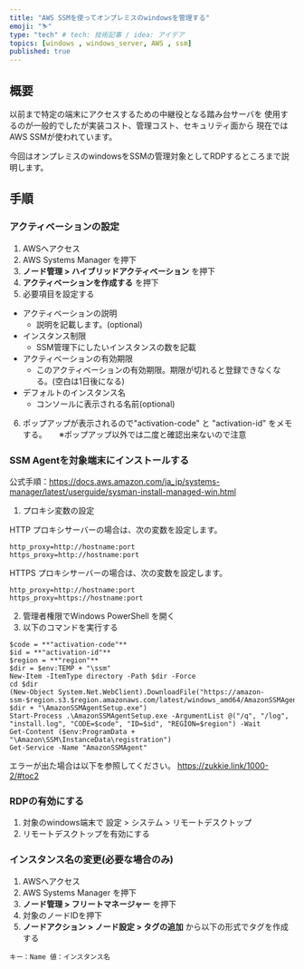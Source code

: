 ```yaml
---
title: "AWS SSMを使ってオンプレミスのwindowsを管理する"
emoji: "⛷️"
type: "tech" # tech: 技術記事 / idea: アイデア
topics: [windows , windows_server, AWS , ssm]
published: true
---
```


## 概要
以前まで特定の端末にアクセスするための中継役となる踏み台サーバを
使用するのが一般的でしたが実装コスト、管理コスト、セキュリティ面から
現在ではAWS SSMが使われています。

今回はオンプレミスのwindowsをSSMの管理対象としてRDPするところまで説明します。

## 手順

### アクティベーションの設定

1. AWSへアクセス
2. AWS Systems Manager を押下
3. **ノード管理 > ハイブリッドアクティベーション** を押下
4. **アクティベーションを作成する** を押下
5. 必要項目を設定する

- アクティベーションの説明
  - 説明を記載します。(optional)
- インスタンス制限
  - SSM管理下にしたいインスタンスの数を記載
- アクティベーションの有効期限
  - このアクティベーションの有効期限。期限が切れると登録できなくなる。(空白は1日後になる)
- デフォルトのインスタンス名
  - コンソールに表示される名前(optional)

6. ポップアップが表示されるので"activation-code" と "activation-id" をメモする。
　 ※ポップアップ以外では二度と確認出来ないので注意

### SSM Agentを対象端末にインストールする

公式手順：https://docs.aws.amazon.com/ja_jp/systems-manager/latest/userguide/sysman-install-managed-win.html

1. プロキシ変数の設定

HTTP プロキシサーバーの場合は、次の変数を設定します。
```
http_proxy=http://hostname:port
https_proxy=http://hostname:port
```

HTTPS プロキシサーバーの場合は、次の変数を設定します。
```
http_proxy=http://hostname:port
https_proxy=https://hostname:port
```

2. 管理者権限でWindows PowerShell を開く
3. 以下のコマンドを実行する

```
$code = **"activation-code"**
$id = **"activation-id"**
$region = **"region"**
$dir = $env:TEMP + "\ssm"
New-Item -ItemType directory -Path $dir -Force
cd $dir
(New-Object System.Net.WebClient).DownloadFile("https://amazon-ssm-$region.s3.$region.amazonaws.com/latest/windows_amd64/AmazonSSMAgentSetup.exe", $dir + "\AmazonSSMAgentSetup.exe")
Start-Process .\AmazonSSMAgentSetup.exe -ArgumentList @("/q", "/log", "install.log", "CODE=$code", "ID=$id", "REGION=$region") -Wait
Get-Content ($env:ProgramData + "\Amazon\SSM\InstanceData\registration")
Get-Service -Name "AmazonSSMAgent"
```

エラーが出た場合は以下を参照してください。
https://zukkie.link/1000-2/#toc2

### RDPの有効にする

1. 対象のwindows端末で 設定 > システム > リモートデスクトップ
2. リモートデスクトップを有効にする

### インスタンス名の変更(必要な場合のみ)

1. AWSへアクセス
2. AWS Systems Manager を押下
3. **ノード管理 > フリートマネージャー** を押下
4. 対象のノードIDを押下
5. **ノードアクション > ノード設定 > タグの追加** から以下の形式でタグを作成する

```
キー：Name 値：インスタンス名
```
